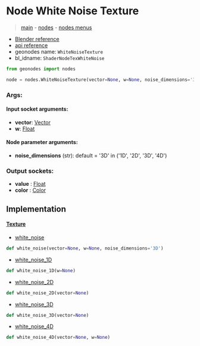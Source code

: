 # Node White Noise Texture

> [main](../structure.md) - [nodes](nodes.md) - [nodes menus](nodes_menus.md)

- [Blender reference](https://docs.blender.org/manual/en/latest/modeling/geometry_nodes/texture/white_noise.html)
- [api reference](https://docs.blender.org/api/current/bpy.types.ShaderNodeTexWhiteNoise.html)
- geonodes name: `WhiteNoiseTexture`
- bl_idname: `ShaderNodeTexWhiteNoise`

```python
from geonodes import nodes

node = nodes.WhiteNoiseTexture(vector=None, w=None, noise_dimensions='3D')
```

### Args:

#### Input socket arguments:

- **vector**: [Vector](Vector.md)
- **w**: [Float](Float.md)

#### Node parameter arguments:

- **noise_dimensions** (str): default = '3D' in ('1D', '2D', '3D', '4D')

### Output sockets:

- **value** : [Float](Float.md)
- **color** : [Color](Color.md)

## Implementation

#### [Texture](Texture.md)

 - [white_noise](Texture.md#white_noise-staticmethod)
  ```python
  def white_noise(vector=None, w=None, noise_dimensions='3D')
  ```

 - [white_noise_1D](Texture.md#white_noise_1D-staticmethod)
  ```python
  def white_noise_1D(w=None)
  ```

 - [white_noise_2D](Texture.md#white_noise_2D-staticmethod)
  ```python
  def white_noise_2D(vector=None)
  ```

 - [white_noise_3D](Texture.md#white_noise_3D-staticmethod)
  ```python
  def white_noise_3D(vector=None)
  ```

 - [white_noise_4D](Texture.md#white_noise_4D-staticmethod)
  ```python
  def white_noise_4D(vector=None, w=None)
  ```

